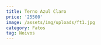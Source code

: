```yaml
---
title: Terno Azul Claro
price: '25500'
image: /assets/img/uploads/ft1.jpg
category: Fatos
tag: Noivos
---
```


